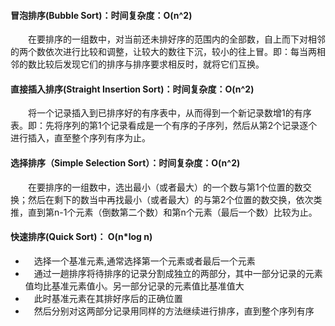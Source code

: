 #### 冒泡排序(Bubble Sort)：时间复杂度：O(n^2)
　　在要排序的一组数中，对当前还未排好序的范围内的全部数，自上而下对相邻的两个数依次进行比较和调整，让较大的数往下沉，较小的往上冒。即：每当两相邻的数比较后发现它们的排序与排序要求相反时，就将它们互换。

#### 直接插入排序(Straight Insertion Sort)：时间复杂度：O(n^2)
　　将一个记录插入到已排序好的有序表中，从而得到一个新记录数增1的有序表。即：先将序列的第1个记录看成是一个有序的子序列，然后从第2个记录逐个进行插入，直至整个序列有序为止。

#### 选择排序（Simple Selection Sort）：时间复杂度：O(n^2)
　　在要排序的一组数中，选出最小（或者最大）的一个数与第1个位置的数交换；然后在剩下的数当中再找最小（或者最大）的与第2个位置的数交换，依次类推，直到第n-1个元素（倒数第二个数）和第n个元素（最后一个数）比较为止。

#### 快速排序(Quick Sort)： O(n*log n)
* 　选择一个基准元素,通常选择第一个元素或者最后一个元素
* 　通过一趟排序将待排序的记录分割成独立的两部分，其中一部分记录的元素值均比基准元素值小。另一部分记录的元素值比基准值大
* 　此时基准元素在其排好序后的正确位置
* 　然后分别对这两部分记录用同样的方法继续进行排序，直到整个序列有序